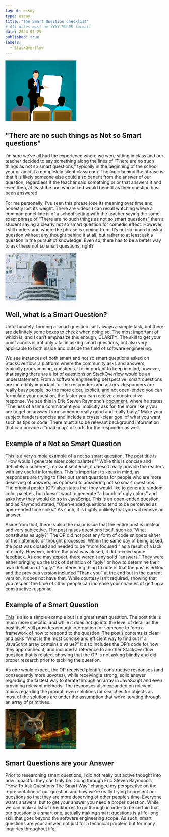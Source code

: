 ```yaml
---
layout: essay
type: essay
title: "The Smart Question Checklist"
# All dates must be YYYY-MM-DD format!
date: 2024-01-25
published: true
labels:
  - StackOverflow
---
```


<img width="225px" class="rounded float-start pe-4" src="../img/smartquestions1.jpg">


## "There are no such things as Not so Smart questions"

I’m sure we’ve all had the experience where we were sitting in class and our teacher decided to say something along the lines of “There are no such things as not so smart questions,” typically in the beginning of the school year or amidst a completely silent classroom. The logic behind the phrase is that it is likely someone else could also benefit from the answer of our question, regardless if the teacher said something prior that answers it and even then, at least the one who asked would benefit as their question has been answered. 

For me personally, I’ve seen this phrase lose its meaning over time and honestly lost its weight. There are videos I can recall watching where a common punchline is of a school setting with the teacher saying the same exact phrase of “There are no such things as not so smart questions” then a student saying a clearly not so smart question for comedic effect. However, I still understand where the phrase is coming from. It’s not so much to ask a question without any thought behind it at all, but rather to at least ask a question in the pursuit of knowledge. Even so, there has to be a better way to ask these not so smart questions, right?

<img width="225px" class="rounded float-start pe-4" src="../img/smartquestions2.jpg">

## Well, what is a Smart Question?

Unfortunately, forming a smart question isn’t always a simple task, but there are definitely some boxes to check when doing so. The most important of which is, and I can’t emphasize this enough, CLARITY. The skill to get your point across is not only vital in asking smart questions, but also very applicable to both inside and outside the field of software engineering. 

We see instances of both smart and not so smart questions asked on StackOverflow, a platform where the community asks and answers, typically programming, questions. It is important to keep in mind, however, that saying there are a lot of questions on StackOverflow would be an understatement. From a software engineering perspective, smart questions are incredibly important for the responders and askers. Responders are really busy people, so the more clear, explicit, and not open-ended you can formulate your question, the faster you can receive a constructive response. We see this in Eric Steven Raymond’s [document](http://www.catb.org/esr/faqs/smart-questions.html), where he states “The less of a time commitment you implicitly ask for, the more likely you are to get an answer from someone really good and really busy.” Make your subject headers concise and include a crystal-clear goal of what you want, such as tips or code. There must also be relevant background information that can provide a “road-map” of sorts for the responder as well.

## Example of a Not so Smart Question

[This](https://stackoverflow.com/questions/77880699/how-would-i-generate-nice-color-palettes) is a very simple example of a not so smart question. The post title is “How would I generate nicer color palettes?” While this is concise and definitely a coherent, relevant sentence, it doesn’t really provide the readers with any useful information. This is important to keep in mind, as responders are trying to filter out smart questions for people who are more deserving of answers, as opposed to answering not so smart questions. The original poster (OP) also states that they would like to generate random color palettes, but doesn’t want to generate “a bunch of ugly colors” and asks how they would do so in JavaScript. This is an open-ended question, and as Raymond stated, “Open-ended questions tend to be perceived as open-ended time sinks.” As such, it is highly unlikely that you will receive an answer. 

Aside from that, there is also the major issue that the entire post is unclear and very subjective. The post raises questions itself, such as “What constitutes as ugly?” The OP did not post any form of code snippets either of their attempts or thought processes. Within the same day of being asked, the post was closed and needed to be “more focused “ as a result of a lack of clarity. However, before the post was closed, it did receive some feedback. As one may expect, there weren’t any solid “answers.” They were either bringing up the lack of definition of “ugly” or how to determine their own definition of “ugly.” An interesting thing to note is that the post is edited and the previous version included “Thank you” at the end but in the current version, it does not have that. While courtesy isn’t required, showing that you respect the time of other people can increase your chances of getting a constructive response. 

## Example of a Smart Question

[This](https://stackoverflow.com/questions/237104/how-do-i-check-if-an-array-includes-a-value-in-javascript?rq=2) is also a simple example but is a great smart question. The post title is much more specific, and while it does not go into the level of detail as the post itself, still provides enough information for someone to form a framework of how to respond to the question. The post’s contents is clear and asks “What is the most concise and efficient way to find out if a JavaScript array contains a value?” It also includes the OP’s code for how they approached it, and included a reference to another StackOverflow question that is related, showing that the OP is not asking blindly and did proper research prior to tackling the question.

As one would expect, the OP received plentiful constructive responses (and consequently more upvotes), while receiving a strong, solid answer regarding the fastest way to iterate through an array in JavaScript and even providing relevant methods. The responses also expanded on relevant topics regarding the prompt, even solutions for searches for objects as most of the solutions are under the assumption that we’re iterating through an array of primitives.

<img width="225px" class="rounded float-start pe-4" src="../img/smartquestions5.jpeg">

## Smart Questions are your Answer

Prior to researching smart questions, I did not really put active thought into how impactful they can truly be. Going through Eric Steven Raymond’s “How To Ask Questions The Smart Way” changed my perspective on the representation of our question and how we’re really trying to present our questions so that they are more deserving of other people’s time. Everyone wants answers, but to get your answer you need a proper question. While we can make a list of checkboxes to go through in order to be certain that our question is a smart one, actually making smart questions is a life-long skill that goes beyond the software engineering scope. As such, smart questions are your answer, not just for a technical problem but for many inquiries throughout life.


